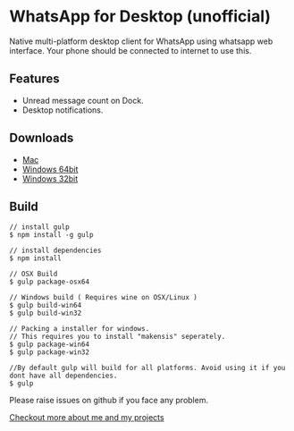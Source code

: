 # WhatsApp for Desktop (unofficial)

Native multi-platform desktop client for WhatsApp using whatsapp web interface. Your phone should be connected to internet to use this. 


## Features

* Unread message count on Dock.
* Desktop notifications.

## Downloads
 * [Mac](https://github.com/preems/whatsapp-desktop/releases/download/v1.1.1/WhatsApp.dmg)
 * [Windows 64bit](https://github.com/preems/whatsapp-desktop/releases/download/v1.1.1/WhatsAppWin64.exe)
 * [Windows 32bit](https://github.com/preems/whatsapp-desktop/releases/download/v1.1.1/WhatsAppWin64.exe)

## Build


    // install gulp
    $ npm install -g gulp

    // install dependencies
    $ npm install
    
    // OSX Build
    $ gulp package-osx64
    
    // Windows build ( Requires wine on OSX/Linux )
    $ gulp build-win64
    $ gulp build-win32
    
    // Packing a installer for windows. 
    // This requires you to install "makensis" seperately.
    $ gulp package-win64
    $ gulp package-win32
    
    //By default gulp will build for all platforms. Avoid using it if you dont have all dependencies.
    $ gulp
    


Please raise issues on github if you face any problem.

[Checkout more about me and my projects](http://preetham.in)
